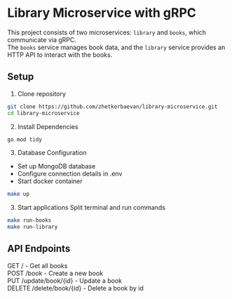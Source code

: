 # Library Microservice with gRPC
This project consists of two microservices: `library` and `books`, which communicate via gRPC.  
The `books` service manages book data, and the `library` service provides an HTTP API to interact with the books.  
## Setup
1. Clone repository
```sh
git clone https://github.com/zhetkerbaevan/library-microservice.git
cd library-microservice
```
2. Install Dependencies
 ```sh
go mod tidy
```
3. Database Configuration  
* Set up MongoDB database    
* Configure connection details in .env  
* Start docker container  
```sh
make up
```  
3. Start applications
Split terminal and run commands  
 ```sh
make run-books
make run-library
```
## API Endpoints
GET / - Get all books  
POST /book - Create a new book  
PUT /update/book/{id} - Update a book  
DELETE /delete/book/{id} - Delete a book by id  

